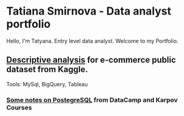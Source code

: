 # Tatiana Smirnova -  Data analyst portfolio
Hello, I'm Tatyana. Entry level data analyst.
Welcome to my Portfolio.

## [Descriptive analysis](https://github.com/tata411/SQL_EDA_project) for e-commerce public dataset from Kaggle.
Tools: MySql, BigQuery, Tableau 

### [Some notes on PostegreSQL](https://github.com/tata411/SQL_tutorials/tree/main) from DataCamp and Karpov Courses


